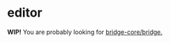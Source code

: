 # editor
**WIP!** You are probably looking for [bridge-core/bridge.](https://github.com/bridge-core/bridge./)
